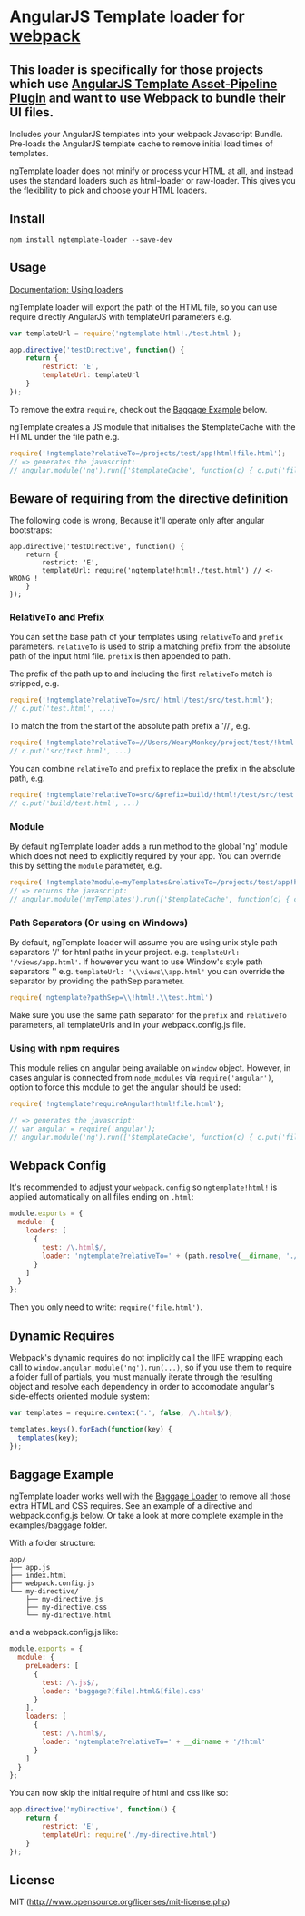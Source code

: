 # AngularJS Template loader for [webpack](http://webpack.github.io/)

## This loader is specifically for those projects which use [AngularJS Template Asset-Pipeline Plugin](https://grails.org/plugin/angular-template-asset-pipeline) and want to use Webpack to bundle their UI files.

Includes your AngularJS templates into your webpack Javascript Bundle. Pre-loads the AngularJS template cache
to remove initial load times of templates.

ngTemplate loader does not minify or process your HTML at all, and instead uses the standard loaders such as html-loader
or raw-loader. This gives you the flexibility to pick and choose your HTML loaders.

## Install

`npm install ngtemplate-loader --save-dev`

## Usage

[Documentation: Using loaders](http://webpack.github.io/docs/using-loaders.html)

ngTemplate loader will export the path of the HTML file, so you can use require directly AngularJS with templateUrl parameters e.g. 

``` javascript
var templateUrl = require('ngtemplate!html!./test.html');

app.directive('testDirective', function() {
    return {
        restrict: 'E',
        templateUrl: templateUrl
    }
});
```


To remove the extra `require`, check out the [Baggage Example](#baggage-example) below.

ngTemplate creates a JS module that initialises the $templateCache with the HTML under the file path e.g. 

``` javascript
require('!ngtemplate?relativeTo=/projects/test/app!html!file.html');
// => generates the javascript:
// angular.module('ng').run(['$templateCache', function(c) { c.put('file.html', '<file.html processed by html-loader>') }]);
```


## Beware of requiring from the directive definition

The following code is wrong, Because it'll operate only after angular bootstraps:
```
app.directive('testDirective', function() {
    return {
        restrict: 'E',
        templateUrl: require('ngtemplate!html!./test.html') // <- WRONG !
    }
});
```

### RelativeTo and Prefix

You can set the base path of your templates using `relativeTo` and `prefix` parameters. `relativeTo` is used
to strip a matching prefix from the absolute path of the input html file. `prefix` is then appended to path.

The prefix of the path up to and including the first `relativeTo` match is stripped, e.g.

``` javascript
require('!ngtemplate?relativeTo=/src/!html!/test/src/test.html');
// c.put('test.html', ...)
```

To match the from the start of the absolute path prefix a '//', e.g.

``` javascript
require('!ngtemplate?relativeTo=//Users/WearyMonkey/project/test/!html!/test/src/test.html');
// c.put('src/test.html', ...)
```

You can combine `relativeTo` and `prefix` to replace the prefix in the absolute path, e.g.

``` javascript
require('!ngtemplate?relativeTo=src/&prefix=build/!html!/test/src/test.html');
// c.put('build/test.html', ...)
```

### Module

By default ngTemplate loader adds a run method to the global 'ng' module which does not need to explicitly required by your app.
You can override this by setting the `module` parameter, e.g.

``` javascript
require('!ngtemplate?module=myTemplates&relativeTo=/projects/test/app!html!file.html');
// => returns the javascript:
// angular.module('myTemplates').run(['$templateCache', function(c) { c.put('file.html', '<file.html processed by html-loader>') }]);
```

### Path Separators (Or using on Windows)

 By default, ngTemplate loader will assume you are using unix style path separators '/' for html paths in your project.
 e.g. `templateUrl: '/views/app.html'`. If however you want to use Window's style path separators '\'
 e.g. `templateUrl: '\\views\\app.html'` you can override the separator by providing the pathSep parameter.

 ```javascript
 require('ngtemplate?pathSep=\\!html!.\\test.html')
 ```

 Make sure you use the same path separator for the `prefix` and `relativeTo` parameters, all templateUrls and in your webpack.config.js file.

### Using with npm requires

This module relies on angular being available on `window` object. However, in cases angular is connected from `node_modules` via `require('angular')`, option to force this module to get the angular should be used:

```javascript
require('!ngtemplate?requireAngular!html!file.html');

// => generates the javascript:
// var angular = require('angular');
// angular.module('ng').run(['$templateCache', function(c) { c.put('file.html', '<file.html processed by html-loader>') }]);
```

## Webpack Config

It's recommended to adjust your `webpack.config` so `ngtemplate!html!` is applied automatically on all files ending on `.html`:

``` javascript
module.exports = {
  module: {
    loaders: [
      {
        test: /\.html$/,
        loader: 'ngtemplate?relativeTo=' + (path.resolve(__dirname, './app')) + '/!html'
      }
    ]
  }
};
```

Then you only need to write: `require('file.html')`.

## Dynamic Requires

Webpack's dynamic requires do not implicitly call the IIFE wrapping each
call to `window.angular.module('ng').run(...)`, so if you use them to
require a folder full of partials, you must manually iterate through the
resulting object and resolve each dependency in order to accomodate angular's
side-effects oriented module system:

``` javascript
var templates = require.context('.', false, /\.html$/);

templates.keys().forEach(function(key) {
  templates(key);
});

```

## Baggage Example

ngTemplate loader works well with the [Baggage Loader](https://github.com/deepsweet/baggage-loader) to remove all those 
extra HTML and CSS requires. See an example of a directive and webpack.config.js below. Or take a look at more complete
example in the examples/baggage folder.

With a folder structure:

```
app/
├── app.js
├── index.html
├── webpack.config.js
└── my-directive/
    ├── my-directive.js
    ├── my-directive.css
    └── my-directive.html
```

and a webpack.config.js like:

``` javascript
module.exports = {
  module: {
    preLoaders: [
      { 
        test: /\.js$/, 
        loader: 'baggage?[file].html&[file].css' 
      }
    ],
    loaders: [
      {
        test: /\.html$/,
        loader: 'ngtemplate?relativeTo=' + __dirname + '/!html'
      }
    ]
  }
};
```

You can now skip the initial require of html and css like so:

``` javascript
app.directive('myDirective', function() {
    return {
        restrict: 'E',
        templateUrl: require('./my-directive.html')
    }
});
```

## License

MIT (http://www.opensource.org/licenses/mit-license.php)
